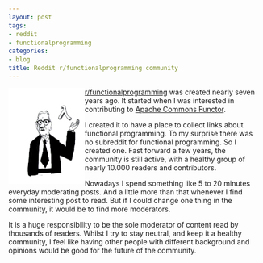 ```yaml
---
layout: post
tags:
- reddit
- functionalprogramming
categories:
- blog
title: Reddit r/functionalprogramming community
---
```


<img class="ui image" src="/assets/pages/art/images/alonzo_and_lambda_by_kinow-d5tqvau.png" style="width: 30%; float: left" alt="Alonzo Church caricature">

[r/functionalprogramming](https://reddit.com/r/functionalprogramming/) was created nearly seven years ago.
It started when I was interested in contributing to
[Apache Commons Functor](http://commons.apache.org/proper/commons-functor/).

I created it to have a place to collect links about functional programming. To my surprise there was
no subreddit for functional programming. So I created one. Fast forward a few years, the community is
still active, with a healthy group of nearly 10.000 readers and contributors.

Nowadays I spend something like 5 to 20 minutes everyday moderating posts. And a little more than that whenever I
find some interesting post to read. But if I could change one thing in the community, it would be to find
more moderators.

It is a huge responsibility to be the sole moderator of content read by thousands of readers.
Whilst I try to stay neutral, and keep it a healthy community, I feel like having other
people with different background and opinions would be good for the future of the community.
